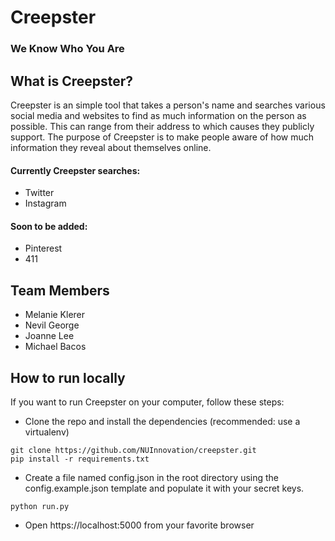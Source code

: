 # Creepster
### We Know Who You Are

## What is Creepster?
Creepster is an simple tool that takes a person's name and searches various social media and websites to find as much information on the person as possible. This can range from their address to which causes they publicly support. The purpose of Creepster is to make people aware of how much information they reveal about themselves online.

#### Currently Creepster searches:
* Twitter
* Instagram

#### Soon to be added:
* Pinterest
* 411


## Team Members
* Melanie Klerer
* Nevil George
* Joanne Lee
* Michael Bacos


## How to run locally
If you want to run Creepster on your computer, follow these steps:
* Clone the repo and install the dependencies (recommended: use a virtualenv)
```shell
git clone https://github.com/NUInnovation/creepster.git
pip install -r requirements.txt
```

* Create a file named config.json in the root directory using the config.example.json template and populate it with your secret keys.
```shell
python run.py
```

* Open https://localhost:5000 from your favorite browser
